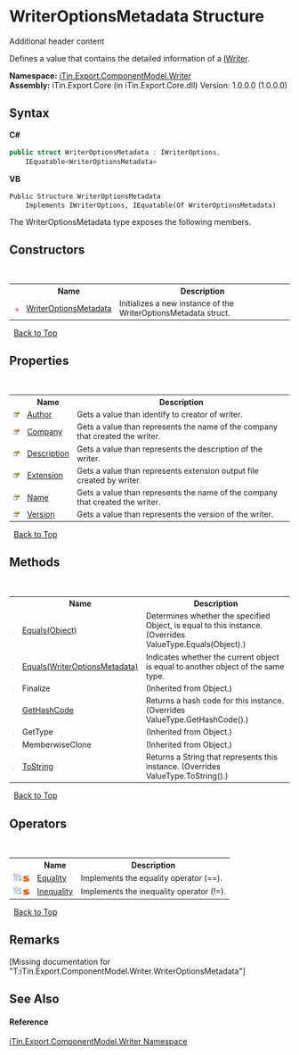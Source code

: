 # WriterOptionsMetadata Structure
Additional header content 

Defines a value that contains the detailed information of a <a href="T_iTin_Export_ComponentModel_Writer_IWriter">IWriter</a>.

**Namespace:**&nbsp;<a href="N_iTin_Export_ComponentModel_Writer">iTin.Export.ComponentModel.Writer</a><br />**Assembly:**&nbsp;iTin.Export.Core (in iTin.Export.Core.dll) Version: 1.0.0.0 (1.0.0.0)

## Syntax

**C#**<br />
``` C#
public struct WriterOptionsMetadata : IWriterOptions, 
	IEquatable<WriterOptionsMetadata>
```

**VB**<br />
``` VB
Public Structure WriterOptionsMetadata
	Implements IWriterOptions, IEquatable(Of WriterOptionsMetadata)
```

The WriterOptionsMetadata type exposes the following members.


## Constructors
&nbsp;<table><tr><th></th><th>Name</th><th>Description</th></tr><tr><td>![Public method](media/pubmethod.gif "Public method")</td><td><a href="M_iTin_Export_ComponentModel_Writer_WriterOptionsMetadata__ctor">WriterOptionsMetadata</a></td><td>
Initializes a new instance of the WriterOptionsMetadata struct.</td></tr></table>&nbsp;
<a href="#writeroptionsmetadata-structure">Back to Top</a>

## Properties
&nbsp;<table><tr><th></th><th>Name</th><th>Description</th></tr><tr><td>![Public property](media/pubproperty.gif "Public property")</td><td><a href="P_iTin_Export_ComponentModel_Writer_WriterOptionsMetadata_Author">Author</a></td><td>
Gets a value than identify to creator of writer.</td></tr><tr><td>![Public property](media/pubproperty.gif "Public property")</td><td><a href="P_iTin_Export_ComponentModel_Writer_WriterOptionsMetadata_Company">Company</a></td><td>
Gets a value than represents the name of the company that created the writer.</td></tr><tr><td>![Public property](media/pubproperty.gif "Public property")</td><td><a href="P_iTin_Export_ComponentModel_Writer_WriterOptionsMetadata_Description">Description</a></td><td>
Gets a value than represents the description of the writer.</td></tr><tr><td>![Public property](media/pubproperty.gif "Public property")</td><td><a href="P_iTin_Export_ComponentModel_Writer_WriterOptionsMetadata_Extension">Extension</a></td><td>
Gets a value than represents extension output file created by writer.</td></tr><tr><td>![Public property](media/pubproperty.gif "Public property")</td><td><a href="P_iTin_Export_ComponentModel_Writer_WriterOptionsMetadata_Name">Name</a></td><td>
Gets a value than represents the name of the company that created the writer.</td></tr><tr><td>![Public property](media/pubproperty.gif "Public property")</td><td><a href="P_iTin_Export_ComponentModel_Writer_WriterOptionsMetadata_Version">Version</a></td><td>
Gets a value than represents the version of the writer.</td></tr></table>&nbsp;
<a href="#writeroptionsmetadata-structure">Back to Top</a>

## Methods
&nbsp;<table><tr><th></th><th>Name</th><th>Description</th></tr><tr><td>![Public method](media/pubmethod.gif "Public method")</td><td><a href="M_iTin_Export_ComponentModel_Writer_WriterOptionsMetadata_Equals_1">Equals(Object)</a></td><td>
Determines whether the specified Object, is equal to this instance.
 (Overrides ValueType.Equals(Object).)</td></tr><tr><td>![Public method](media/pubmethod.gif "Public method")</td><td><a href="M_iTin_Export_ComponentModel_Writer_WriterOptionsMetadata_Equals">Equals(WriterOptionsMetadata)</a></td><td>
Indicates whether the current object is equal to another object of the same type.</td></tr><tr><td>![Protected method](media/protmethod.gif "Protected method")</td><td>Finalize</td><td> (Inherited from Object.)</td></tr><tr><td>![Public method](media/pubmethod.gif "Public method")</td><td><a href="M_iTin_Export_ComponentModel_Writer_WriterOptionsMetadata_GetHashCode">GetHashCode</a></td><td>
Returns a hash code for this instance.
 (Overrides ValueType.GetHashCode().)</td></tr><tr><td>![Public method](media/pubmethod.gif "Public method")</td><td>GetType</td><td> (Inherited from Object.)</td></tr><tr><td>![Protected method](media/protmethod.gif "Protected method")</td><td>MemberwiseClone</td><td> (Inherited from Object.)</td></tr><tr><td>![Public method](media/pubmethod.gif "Public method")</td><td><a href="M_iTin_Export_ComponentModel_Writer_WriterOptionsMetadata_ToString">ToString</a></td><td>
Returns a String that represents this instance.
 (Overrides ValueType.ToString().)</td></tr></table>&nbsp;
<a href="#writeroptionsmetadata-structure">Back to Top</a>

## Operators
&nbsp;<table><tr><th></th><th>Name</th><th>Description</th></tr><tr><td>![Public operator](media/puboperator.gif "Public operator")![Static member](media/static.gif "Static member")</td><td><a href="M_iTin_Export_ComponentModel_Writer_WriterOptionsMetadata_op_Equality">Equality</a></td><td>
Implements the equality operator (==).</td></tr><tr><td>![Public operator](media/puboperator.gif "Public operator")![Static member](media/static.gif "Static member")</td><td><a href="M_iTin_Export_ComponentModel_Writer_WriterOptionsMetadata_op_Inequality">Inequality</a></td><td>
Implements the inequality operator (!=).</td></tr></table>&nbsp;
<a href="#writeroptionsmetadata-structure">Back to Top</a>

## Remarks
\[Missing <remarks> documentation for "T:iTin.Export.ComponentModel.Writer.WriterOptionsMetadata"\]

## See Also


#### Reference
<a href="N_iTin_Export_ComponentModel_Writer">iTin.Export.ComponentModel.Writer Namespace</a><br />